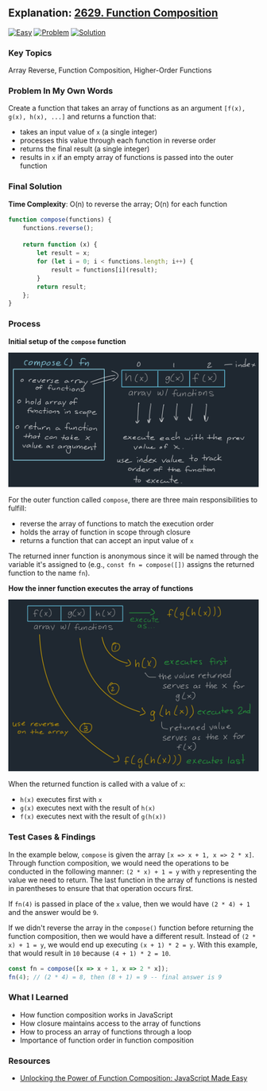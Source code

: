 ## Explanation: [2629. Function Composition](https://leetcode.com/problems/function-composition/description/)

[![Easy](https://img.shields.io/badge/Difficulty:%20Easy-4eb247)](https://leetcode.com/problemset/?difficulty=EASY)
[![Problem](https://img.shields.io/badge/Problem%20Details-grey)](./README.md)
[![Solution](https://img.shields.io/badge/Solution:%20JavaScript-F7DF1E)](./solution.js)

### Key Topics

Array Reverse, Function Composition, Higher-Order Functions

### Problem In My Own Words

Create a function that takes an array of functions as an argument `[f(x), g(x), h(x), ...]` and returns a function that:

- takes an input value of `x` (a single integer)
- processes this value through each function in reverse order
- returns the final result (a single integer)
- results in `x` if an empty array of functions is passed into the outer function

### Final Solution

**Time Complexity**: O(n) to reverse the array; O(n) for each function

```js
function compose(functions) {
	functions.reverse();

	return function (x) {
		let result = x;
		for (let i = 0; i < functions.length; i++) {
			result = functions[i](result);
		}
		return result;
	};
}
```

### Process

**Initial setup of the `compose` function**

![](./images/compose-outer-function.jpg)

For the outer function called `compose`, there are three main responsibilities to fulfill:

- reverse the array of functions to match the execution order
- holds the array of function in scope through closure
- returns a function that can accept an input value of `x`

The returned inner function is anonymous since it will be named through the variable it's assigned to (e.g., `const fn = compose([])` assigns the returned function to the name `fn`).

**How the inner function executes the array of functions**

![](./images/function-composition.jpg)

When the returned function is called with a value of `x`:

- `h(x)` executes first with `x`
- `g(x)` executes next with the result of `h(x)`
- `f(x)` executes next with the result of `g(h(x))`

### Test Cases & Findings

In the example below, `compose` is given the array `[x => x + 1, x => 2 * x]`. Through function composition, we would need the operations to be conducted in the following manner: `(2 * x) + 1 = y` with `y` representing the value we need to return. The last function in the array of functions is nested in parentheses to ensure that that operation occurs first.

If `fn(4)` is passed in place of the `x` value, then we would have `(2 * 4) + 1` and the answer would be `9`.

If we didn't reverse the array in the `compose()` function before returning the function composition, then we would have a different result. Instead of `(2 * x) + 1 = y`, we would end up executing `(x + 1) * 2 = y`. With this example, that would result in `10` because `(4 + 1) * 2 = 10`.

```js
const fn = compose([x => x + 1, x => 2 * x]);
fn(4); // (2 * 4) = 8, then (8 + 1) = 9 -- final answer is 9
```

### What I Learned

- How function composition works in JavaScript
- How closure maintains access to the array of functions
- How to process an array of functions through a loop
- Importance of function order in function composition

### Resources

- [Unlocking the Power of Function Composition: JavaScript Made Easy](https://dev.to/chintanonweb/unlocking-the-power-of-function-composition-javascript-made-easy-4g59)
